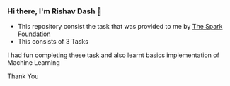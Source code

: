 ### Hi there, I'm Rishav Dash  👋
- This repository consist the task that was provided to me by [The Spark Foundation][linkedin] 
- This consists of 3 Tasks 

I had fun completing these task and also learnt basics implementation of Machine Learning

Thank You














[linkedin]: https://www.linkedin.com/groups/10379184/
